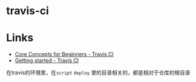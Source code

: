 # travis-ci

<!-- ToC start -->
<!-- ToC end -->

# Links

* [Core Concepts for Beginners - Travis CI](https://docs.travis-ci.com/user/for-beginners)
* [Getting started - Travis CI](https://docs.travis-ci.com/user/getting-started/)


在travis的环境里，在`script` `deploy` 里的目录相关的，都是相对于仓库的根目录


